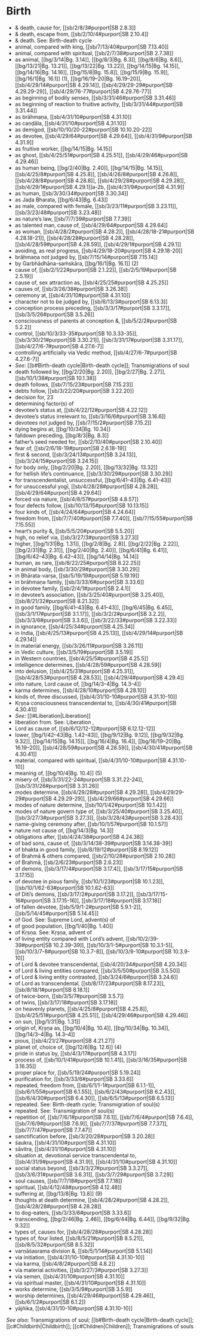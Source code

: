 # Birth

* & death, cause for, [[sb/2/8/3#purport|SB 2.8.3]]
* & death, escape from, [[sb/2/10/4#purport|SB 2.10.4]]
* & death. See: Birth-death cycle 
* animal, compared with king, [[sb/7/13/40#purport|SB 7.13.40]]
* animal, compared with spiritual, [[sb/2/7/38#purport|SB 2.7.38]]
* as animal, [[bg/3/14|Bg. 3.14]], [[bg/8/3|Bg. 8.3]], [[bg/8/6|Bg. 8.6]], [[bg/13/21|Bg. 13.21]], [[bg/13/22|Bg. 13.22]], [[bg/14/15|Bg. 14.15]], [[bg/14/16|Bg. 14.16]], [[bg/15/8|Bg. 15.8]], [[bg/15/9|Bg. 15.9]], [[bg/16/1|Bg. 16.1]] (1), [[bg/16/19–20|Bg. 16.19–20]], [[sb/4/29/14#purport|SB 4.29.14]], [[sb/4/29/29-29#purport|SB 4.29.29-29]], [[sb/4/29/76-77#purport|SB 4.29.76-77]]
* as beginning of bodily senses, [[sb/3/31/46#purport|SB 3.31.46]]
* as beginning of reaction to fruitive activity, [[sb/3/31/44#purport|SB 3.31.44]]
* as brāhmaṇa, [[sb/4/31/10#purport|SB 4.31.10]]
* as caṇḍāla, [[sb/4/31/10#purport|SB 4.31.10]]
* as demigod, [[sb/10/10/20-22#purport|SB 10.10.20-22]]
* as devotee, [[sb/4/29/64#purport|SB 4.29.64]], [[sb/4/31/9#purport|SB 4.31.9]]
* as fruitive worker, [[bg/14/15|Bg. 14.15]]
* as ghost, [[sb/4/25/51#purport|SB 4.25.51]], [[sb/4/29/46#purport|SB 4.29.46]]
* as human being, [[bg/2/40|Bg. 2.40]], [[bg/14/15|Bg. 14.15]], [[sb/4/25/8#purport|SB 4.25.8]], [[sb/4/26/8#purport|SB 4.26.8]], [[sb/4/28/8#purport|SB 4.28.8]], [[sb/4/29/28#purport|SB 4.29.28]], [[sb/4/29/1#purport|SB 4.29.1]]a-2b, [[sb/4/31/9#purport|SB 4.31.9]]
* as human, [[sb/3/30/34#purport|SB 3.30.34]]
* as Jaḍa Bharata, [[bg/6/43|Bg. 6.43]]
* as male, compared with female, [[sb/3/23/11#purport|SB 3.23.11]], [[sb/3/23/48#purport|SB 3.23.48]]
* as nature’s law, [[sb/7/7/39#purport|SB 7.7.39]]
* as talented man, cause of, [[sb/4/29/64#purport|SB 4.29.64]]
* as woman, [[sb/4/28/2#purport|SB 4.28.2]], [[sb/4/28/18-21#purport|SB 4.28.18-21]], [[sb/4/28/28#purport|SB 4.28.28]], [[sb/4/28/59#purport|SB 4.28.59]], [[sb/4/29/1#purport|SB 4.29.1]]
* avoiding, as real progress, [[sb/4/29/18-20#purport|SB 4.29.18-20]]
* brāhmaṇa not judged by, [[sb/7/15/14#purport|SB 7.15.14]]
* by Garbhādhāna-saṁskāra, [[bg/16/1|Bg. 16.1]] (2)
* cause of, [[sb/2/1/22#purport|SB 2.1.22]], [[sb/2/5/19#purport|SB 2.5.19]]
* cause of, sex attraction as, [[sb/4/25/25#purport|SB 4.25.25]]
* causes of, [[sb/3/26/38#purport|SB 3.26.38]]
* ceremony at, [[sb/4/31/10#purport|SB 4.31.10]]
* character not to be judged by, [[sb/6/13/3#purport|SB 6.13.3]]
* conception process preceding, [[sb/3/3/17#purport|SB 3.3.17]], [[sb/3/5/26#purport|SB 3.5.26]]
* consciousness of parents at conception &, [[sb/5/2/2#purport|SB 5.2.2]]
* control, [[sb/10/3/33-35#purport|SB 10.3.33-35]], [[sb/3/30/21#purport|SB 3.30.21]], [[sb/3/31/17#purport|SB 3.31.17]], [[sb/4/27/6-7#purport|SB 4.27.6-7]]
* controlling artificially via Vedic method, [[sb/4/27/6-7#purport|SB 4.27.6-7]]
* *See:* [[b#Birth-death cycle|Birth-death cycle]]; Transmigrations of soul 
* death followed by, [[bg/2/20|Bg. 2.20]], [[bg/2/27|Bg. 2.27]], [[sb/10/1/38#purport|SB 10.1.38]]
* death follows, [[sb/7/15/23#purport|SB 7.15.23]]
* debts follow, [[sb/3/22/20#purport|SB 3.22.20]]
* decision for, 23 
* determining factor(s) of 
* devotee’s status at, [[sb/4/22/12#purport|SB 4.22.12]]
* devotee’s status irrelevant to, [[sb/3/16/6#purport|SB 3.16.6]]
* devotees not judged by, [[sb/7/15/2#purport|SB 7.15.2]]
* dying begins at, [[bg/10/34|Bg. 10.34]]
* falldown preceding, [[bg/8/3|Bg. 8.3]]
* father’s seed needed for, [[sb/2/10/40#purport|SB 2.10.40]]
* fear of, [[sb/2/6/18-19#purport|SB 2.6.18-19]]
* first & second, [[sb/3/24/13#purport|SB 3.24.13]], [[sb/3/24/15#purport|SB 3.24.15]]
* for body only, [[bg/2/20|Bg. 2.20]], [[bg/13/32|Bg. 13.32]]
* for hellish life’s continuance, [[sb/3/30/29#purport|SB 3.30.29]]
* for transcendentalist, unsuccessful, [[bg/6/41–43|Bg. 6.41–43]]
* for unsuccessful yogī, [[sb/4/28/28#purport|SB 4.28.28]], [[sb/4/29/64#purport|SB 4.29.64]]
* forced via nature, [[sb/4/8/57#purport|SB 4.8.57]]
* four defects follow, [[sb/10/13/15#purport|SB 10.13.15]]
* four kinds of, [[sb/4/24/64#purport|SB 4.24.64]]
* freedom from, [[sb/7/7/40#purport|SB 7.7.40]], [[sb/7/15/55#purport|SB 7.15.55]]
* heart’s purity &, [[sb/5/5/20#purport|SB 5.5.20]]
* high, no relief via, [[sb/3/27/3#purport|SB 3.27.3]]
* higher, [[bg/1/31|Bg. 1.31]], [[bg/2/8|Bg. 2.8]], [[bg/2/22|Bg. 2.22]], [[bg/2/31|Bg. 2.31]], [[bg/2/40|Bg. 2.40]], [[bg/6/41|Bg. 6.41]], [[bg/6/42–43|Bg. 6.42–43]], [[bg/14/14|Bg. 14.14]]
* human, as rare, [[sb/8/22/25#purport|SB 8.22.25]]
* in animal body, [[sb/3/30/29#purport|SB 3.30.29]]
* in Bhārata-varṣa, [[sb/5/19/19#purport|SB 5.19.19]]
* in brāhmaṇa family, [[sb/3/33/6#purport|SB 3.33.6]]
* in devotee family, [[sb/2/4/1#purport|SB 2.4.1]]
* in devotee’s association, [[sb/3/25/40#purport|SB 3.25.40]], [[sb/8/21/32#purport|SB 8.21.32]]
* in good family, [[bg/6/41–43|Bg. 6.41–43]], [[bg/6/45|Bg. 6.45]], [[sb/3/1/17#purport|SB 3.1.17]], [[sb/3/2/2#purport|SB 3.2.2]], [[sb/3/3/6#purport|SB 3.3.6]], [[sb/3/22/33#purport|SB 3.22.33]]
* in ignorance, [[sb/4/25/34#purport|SB 4.25.34]]
* in India, [[sb/4/25/13#purport|SB 4.25.13]], [[sb/4/29/14#purport|SB 4.29.14]]
* in material energy, [[sb/3/26/11#purport|SB 3.26.11]]
* in Vedic culture, [[sb/3/5/19#purport|SB 3.5.19]]
* in Western countries, [[sb/4/25/5#purport|SB 4.25.5]]
* intelligence determines, [[sb/4/28/59#purport|SB 4.28.59]]
* into delusion, [[sb/4/25/31#purport|SB 4.25.31]], [[sb/4/28/53#purport|SB 4.28.53]], [[sb/4/29/4#purport|SB 4.29.4]]
* into nature, Lord cause of, [[bg/14/3–4|Bg. 14.3–4]]
* karma determines, [[sb/4/28/10#purport|SB 4.28.10]]
* kinds of, three discussed, [[sb/4/31/10-10#purport|SB 4.31.10-10]]
* Kṛṣṇa consciousness transcendental to, [[sb/4/30/41#purport|SB 4.30.41]]
* *See:* [[l#Liberation|Liberation]] 
* liberation from. See: Liberation , 
* Lord as cause of, [[sb/6/12/12-12#purport|SB 6.12.12-12]]
* lower, [[bg/1/42–43|Bg. 1.42–43]], [[bg/9/12|Bg. 9.12]], [[bg/9/32|Bg. 9.32]], [[bg/14/15|Bg. 14.15]], [[bg/16/4|Bg. 16.4]], [[bg/16/19–20|Bg. 16.19–20]], [[sb/4/28/59#purport|SB 4.28.59]], [[sb/4/30/41#purport|SB 4.30.41]]
* material, compared with spiritual, [[sb/4/31/10-10#purport|SB 4.31.10-10]]
* meaning of, [[bg/10/4|Bg. 10.4]] (5)
* misery of, [[sb/3/31/22-24#purport|SB 3.31.22-24]], [[sb/3/31/26#purport|SB 3.31.26]]
* modes determine, [[sb/4/29/28#purport|SB 4.29.28]], [[sb/4/29/29-29#purport|SB 4.29.29-29]], [[sb/4/29/66#purport|SB 4.29.66]]
* modes of nature determine, [[sb/10/1/42#purport|SB 10.1.42]]
* modes of nature govern type of, [[sb/3/25/40#purport|SB 3.25.40]], [[sb/3/27/3#purport|SB 3.27.3]], [[sb/3/28/43#purport|SB 3.28.43]]
* name-giving ceremony after, [[sb/10/1/57#purport|SB 10.1.57]]
* nature not cause of, [[bg/14/3|Bg. 14.3]]
* obligations after, [[sb/4/24/38#purport|SB 4.24.38]]
* of bad sons, cause of, [[sb/3/14/38-39#purport|SB 3.14.38-39]]
* of bhakta in good family, [[sb/8/19/12#purport|SB 8.19.12]]
* of Brahmā & others compared, [[sb/2/10/28#purport|SB 2.10.28]]
* of Brahmā, [[sb/2/6/23#purport|SB 2.6.23]]
* of demons, [[sb/3/17/4#purport|SB 3.17.4]], [[sb/3/17/15#purport|SB 3.17.15]]
* of devotee in pious family, [[sb/10/1/23#purport|SB 10.1.23]], [[sb/10/1/62-63#purport|SB 10.1.62-63]]
* of Diti’s demons, [[sb/3/17/2#purport|SB 3.17.2]], [[sb/3/17/15-16#purport|SB 3.17.15-16]], [[sb/3/17/18#purport|SB 3.17.18]]
* of fallen devotee, [[sb/5/9/1-2#purport|SB 5.9.1-2]], [[sb/5/14/45#purport|SB 5.14.45]]
* of God. See: Supreme Lord, advent(s) of 
* of good population, [[bg/1/40|Bg. 1.40]]
* of Kṛṣṇa. See: Kṛṣṇa, advent of 
* of living entity compared with Lord’s advent, [[sb/10/2/39-39#purport|SB 10.2.39-39]], [[sb/10/3/1-5#purport|SB 10.3.1-5]], [[sb/10/3/7-8#purport|SB 10.3.7-8]], [[sb/10/3/9-10#purport|SB 10.3.9-10]]
* of Lord & devotee transcendental, [[sb/4/20/34#purport|SB 4.20.34]]
* of Lord & living entities compared, [[sb/3/5/50#purport|SB 3.5.50]]
* of Lord & living entity contrasted, [[sb/3/24/6#purport|SB 3.24.6]]
* of Lord as transcendental, [[sb/8/17/23#purport|SB 8.17.23]], [[sb/8/18/1#purport|SB 8.18.1]]
* of twice-born, [[sb/3/5/7#purport|SB 3.5.7]]
* of twins, [[sb/3/17/18#purport|SB 3.17.18]]
* on heavenly planets, [[sb/4/25/8#purport|SB 4.25.8]], [[sb/4/25/51#purport|SB 4.25.51]], [[sb/4/29/46#purport|SB 4.29.46]]
* on sun, [[bg/1/31|Bg. 1.31]]
* origin of, Kṛṣṇa as, [[bg/10/4|Bg. 10.4]], [[bg/10/34|Bg. 10.34]], [[bg/14/3–4|Bg. 14.3–4]]
* pious, [[sb/4/21/27#purport|SB 4.21.27]]
* planet of, choice of, [[bg/12/6|Bg. 12.6]] (4)
* pride in status by, [[sb/4/3/17#purport|SB 4.3.17]]
* process of, [[sb/10/1/41#purport|SB 10.1.41]], [[sb/3/16/35#purport|SB 3.16.35]]
* proper place for, [[sb/5/19/24#purport|SB 5.19.24]]
* purification for, [[sb/3/33/6#purport|SB 3.33.6]]
* repeated, freedom from, [[sb/6/1/1-1#purport|SB 6.1.1-1]], [[sb/6/1/55#purport|SB 6.1.55]], [[sb/6/2/43#purport|SB 6.2.43]], [[sb/6/4/30#purport|SB 6.4.30]], [[sb/6/5/13#purport|SB 6.5.13]]
* repeated. See: Birth-death cycle; Transmigration of soul(s) 
* repeated. See: Transmigration of soul(s) 
* repetition of, [[sb/7/6/1#purport|SB 7.6.1]], [[sb/7/6/4#purport|SB 7.6.4]], [[sb/7/6/9#purport|SB 7.6.9]], [[sb/7/7/37#purport|SB 7.7.37]], [[sb/7/7/47#purport|SB 7.7.47]]
* sanctification before, [[sb/3/20/28#purport|SB 3.20.28]]
* śaukra, [[sb/4/31/10#purport|SB 4.31.10]]
* sāvitra, [[sb/4/31/10#purport|SB 4.31.10]]
* situation at, devotional service transcendental to, [[sb/4/31/9#purport|SB 4.31.9]], [[sb/4/31/10#purport|SB 4.31.10]]
* social status beyond, [[sb/3/3/27#purport|SB 3.3.27]], [[sb/3/6/31#purport|SB 3.6.31]], [[sb/3/7/29#purport|SB 3.7.29]]
* soul causes, [[sb/7/7/18#purport|SB 7.7.18]]
* spiritual, [[sb/4/12/48#purport|SB 4.12.48]]
* suffering at, [[bg/13/8|Bg. 13.8]] (9)
* thoughts at death determine, [[sb/4/28/2#purport|SB 4.28.2]], [[sb/4/28/28#purport|SB 4.28.28]]
* to dog-eaters, [[sb/3/33/6#purport|SB 3.33.6]]
* transcending, [[bg/2/46|Bg. 2.46]], [[bg/6/44|Bg. 6.44]], [[bg/9/32|Bg. 9.32]]
* types of, causes for, [[sb/4/28/28#purport|SB 4.28.28]]
* types of, four listed, [[sb/8/5/21#purport|SB 8.5.21]], [[sb/8/5/32#purport|SB 8.5.32]]
* varṇāśasrama division &, [[sb/5/1/14#purport|SB 5.1.14]]
* via initiation, [[sb/4/31/10-10#purport|SB 4.31.10-10]]
* via karma, [[sb/4/8/2#purport|SB 4.8.2]]
* via material activities, [[sb/3/27/3#purport|SB 3.27.3]]
* via semen, [[sb/4/31/10#purport|SB 4.31.10]]
* via spiritual master, [[sb/4/31/10#purport|SB 4.31.10]]
* works determine, [[sb/3/5/9#purport|SB 3.5.9]]
* worship determines, [[sb/4/29/46#purport|SB 4.29.46]], [[sb/6/1/2#purport|SB 6.1.2]]
* yājñika, [[sb/4/31/10-10#purport|SB 4.31.10-10]]

*See also:* Transmigrations of soul; [[b#Birth-death cycle|Birth-death cycle]]; [[c#Childbirth|Childbirth]]; [[c#Children|Children]]; Transmigrations of souls
